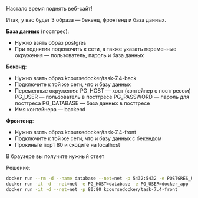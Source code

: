Настало время поднять веб-сайт!

Итак, у вас будет 3 образа — бекенд, фронтенд и база данных.

**База данных** (постгрес):

- Нужно взять образ postgres
- При поднятии подключить к сети, а также указать переменные окружения — пользователь, пароль и база данных

**Бекенд**:

- Нужно взять образ kcoursedocker/task-7.4-back 
- Подключите к той же сети, что и базу данных
- Переменные окружения: 
PG_HOST — хост (контейнер с постгресом)
PG_USER — пользователь в постгресе
PG_PASSWORD — пароль для постгреса 
PG_DATABASE — база данных в постгресе
- Имя контейнера — backend 

**Фронтенд**:

- Нужно взять образ kcoursedocker/task-7.4-front
- Подключите к той же сети, что и базу данных с бекендом
- Прокиньте порт 80 и сходите на localhost 

В браузере вы получите нужный ответ

Решение:
```bash
docker run --rm -d --name database --net=net -p 5432:5432 -e POSTGRES_USER=docker_app -e POSTGRES_PASSWORD=docker_app -e POSTGRES_DB=docker_app_db postgres:14
docker run -it -d --net=net -e PG_HOST=database -e PG_USER=docker_app -e PG_PASSWORD=docker_app -e PG_DATABASE=docker_app_db --name backend kcoursedocker/task-7.4-back
docker run -it -d --net=net -p 80:80 kcoursedocker/task-7.4-front
```